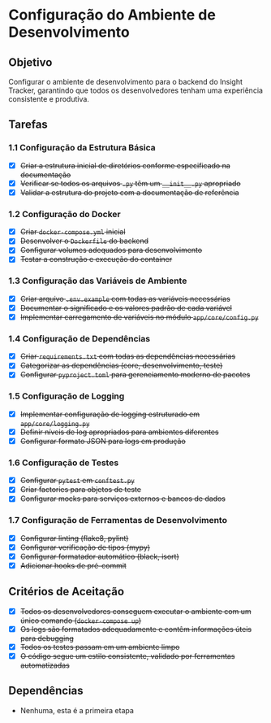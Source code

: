 # Configuração do Ambiente de Desenvolvimento

## Objetivo
Configurar o ambiente de desenvolvimento para o backend do Insight Tracker, garantindo que todos os desenvolvedores tenham uma experiência consistente e produtiva.

## Tarefas

### 1.1 Configuração da Estrutura Básica
- [x] ~~Criar a estrutura inicial de diretórios conforme especificado na documentação~~
- [x] ~~Verificar se todos os arquivos `.py` têm um `__init__.py` apropriado~~
- [x] ~~Validar a estrutura do projeto com a documentação de referência~~

### 1.2 Configuração do Docker
- [x] ~~Criar `docker-compose.yml` inicial~~
- [x] ~~Desenvolver o `Dockerfile` do backend~~
- [x] ~~Configurar volumes adequados para desenvolvimento~~
- [x] ~~Testar a construção e execução do container~~

### 1.3 Configuração das Variáveis de Ambiente
- [x] ~~Criar arquivo `.env.example` com todas as variáveis necessárias~~
- [x] ~~Documentar o significado e os valores padrão de cada variável~~
- [x] ~~Implementar carregamento de variáveis no módulo `app/core/config.py`~~

### 1.4 Configuração de Dependências
- [x] ~~Criar `requirements.txt` com todas as dependências necessárias~~
- [x] ~~Categorizar as dependências (core, desenvolvimento, teste)~~
- [x] ~~Configurar `pyproject.toml` para gerenciamento moderno de pacotes~~

### 1.5 Configuração de Logging
- [x] ~~Implementar configuração de logging estruturado em `app/core/logging.py`~~
- [x] ~~Definir níveis de log apropriados para ambientes diferentes~~
- [x] ~~Configurar formato JSON para logs em produção~~

### 1.6 Configuração de Testes
- [x] ~~Configurar `pytest` em `conftest.py`~~
- [x] ~~Criar factories para objetos de teste~~
- [x] ~~Configurar mocks para serviços externos e bancos de dados~~

### 1.7 Configuração de Ferramentas de Desenvolvimento
- [x] ~~Configurar linting (flake8, pylint)~~
- [x] ~~Configurar verificação de tipos (mypy)~~
- [x] ~~Configurar formatador automático (black, isort)~~
- [x] ~~Adicionar hooks de pré-commit~~

## Critérios de Aceitação
- [x] ~~Todos os desenvolvedores conseguem executar o ambiente com um único comando (`docker-compose up`)~~
- [x] ~~Os logs são formatados adequadamente e contêm informações úteis para debugging~~
- [x] ~~Todos os testes passam em um ambiente limpo~~
- [x] ~~O código segue um estilo consistente, validado por ferramentas automatizadas~~

## Dependências
- Nenhuma, esta é a primeira etapa
